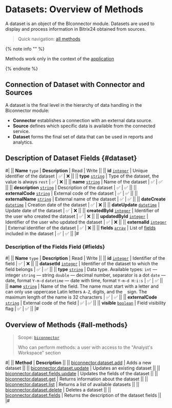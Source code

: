 # Datasets: Overview of Methods

A dataset is an object of the BIconnector module. Datasets are used to display and process information in Bitrix24 obtained from sources.

> Quick navigation: [all methods](#all-methods) 

{% note info "" %}

Methods work only in the context of the [application](../../app-installation/index.md)

{% endnote %}

## Connection of Dataset with Connector and Sources

A dataset is the final level in the hierarchy of data handling in the BIconnector module:
- **Connector** establishes a connection with an external data source.
- **Source** defines which specific data is available from the connected service.
- **Dataset** forms the final set of data that can be used in reports and analytics.

## Description of Dataset Fields {#dataset}

#|
|| **Name**
`type` | **Description** | Read | Write ||
|| **id**
[`integer`](../../data-types.md) | Unique identifier of the dataset | ✅ | ❌ ||
|| **type**
[`string`](../../data-types.md) | Type of the dataset, the value is always `rest` | ✅ | ❌ ||
|| **name**
[`string`](../../data-types.md) | Name of the dataset | ✅ | ✅ ||
|| **description**
[`string`](../../data-types.md) | Description of the dataset | ✅ | ✅ ||
|| **externalCode**
[`string`](../../data-types.md) | External code of the dataset | ✅ | ✅ ||
|| **externalName**
[`string`](../../data-types.md) | External name of the dataset | ✅ | ✅ ||
|| **dateCreate**
[`datetime`](../../data-types.md) | Creation date of the dataset | ✅ | ❌ ||
|| **dateUpdate**
[`datetime`](../../data-types.md) | Update date of the dataset | ✅ | ❌ ||
|| **createdById**
[`integer`](../../data-types.md) | Identifier of the user who created the dataset | ✅ | ❌ ||
|| **updatedById**
[`integer`](../../data-types.md) | Identifier of the user who updated the dataset | ✅ | ❌ ||
|| **externalId**
[`integer`](../../data-types.md) | External identifier of the dataset | ✅ | ❌ ||
|| **fields**
[`array`](../../data-types.md) | List of [fields](#fields) included in the dataset | ✅ | ✅ ||
|#

### Description of the Fields Field {#fields}

#|
|| **Name**
`type` | **Description** | Read | Write ||
|| **id**
[`integer`](../../data-types.md) | Identifier of the field | ✅ | ❌ ||
|| **datasetId**
[`integer`](../../data-types.md) | Identifier of the dataset to which the field belongs | ✅ | ✅ ||
|| **type**
[`string`](../../data-types.md) | Data type. Available types: 
`int` — integer
`string` — string
`double` — decimal number, separator is a dot
`date` — date, format `Y-m-d`
`datetime` — date with time, format `Y-m-d H:i:s` | ✅ | ✅ ||
|| **name**
[`string`](../../data-types.md) | Name of the field. The name must start with a letter and can only use uppercase Latin letters `A-Z`, digits, and the `_` sign. The maximum length of the name is 32 characters | ✅ | ✅ ||
|| **externalCode**
[`string`](../../data-types.md) | External code of the field | ✅ | ✅ ||
|| **visible**
[`boolean`](../../data-types.md) | Field visibility flag | ✅ | ✅ ||
|#

## Overview of Methods {#all-methods}

> Scope: [`biconnector`](../../scopes/permissions.md)
>
> Who can perform methods: a user with access to the "Analyst's Workspace" section

#|
|| **Method** | **Description** ||
|| [biconnector.dataset.add](./biconnector-dataset-add.md) | Adds a new dataset ||
|| [biconnector.dataset.update](./biconnector-dataset-update.md) | Updates an existing dataset ||
|| [biconnector.dataset.fields.update](./biconnector-dataset-fields-update.md) | Updates the fields of the dataset ||
|| [biconnector.dataset.get](./biconnector-dataset-get.md) | Returns information about the dataset ||
|| [biconnector.dataset.list](./biconnector-dataset-list.md) | Returns a list of available datasets ||
|| [biconnector.dataset.delete](./biconnector-dataset-delete.md) | Deletes a dataset ||
|| [biconnector.dataset.fields](./biconnector-dataset-fields.md) | Returns the description of the dataset fields ||
|#